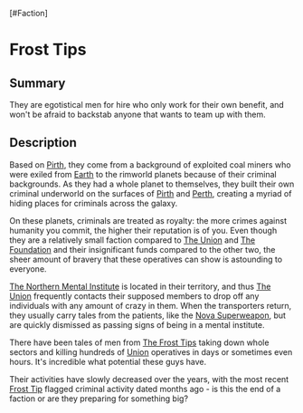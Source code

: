 [#Faction]

# Frost Tips

## Summary

They are egotistical men for hire who only work for their own benefit, and won't be afraid to backstab anyone that wants to team up with them.

## Description

Based on [Pirth](../Planets/Pirth.md), they come from a background of exploited coal miners who were exiled from [Earth](../Planets/Earth.md) to the rimworld planets because of their criminal backgrounds. As they had a whole planet to themselves, they built their own criminal underworld on the surfaces of [Pirth](../Planets/Pirth.md) and [Perth](../Planets/Perth.md), creating a myriad of hiding places for criminals across the galaxy.

On these planets, criminals are treated as royalty: the more crimes against humanity you commit, the higher their reputation is of you. Even though they are a relatively small faction compared to [The Union](The%20Union.md) and [The Foundation](The%20Foundation.md) and their insignificant funds compared to the other two, the sheer amount of bravery that these operatives can show is astounding to everyone.

[The Northern Mental Institute](../Locations/The%20Northern%20Mental%20Institute.md) is located in their territory, and thus [The Union](The%20Union.md) frequently contacts their supposed members to drop off any individuals with any amount of crazy in them. When the transporters return, they usually carry tales from the patients, like the [Nova Superweapon](../Legends/Nova%20Superweapon.md), but are quickly dismissed as passing signs of being in a mental institute.

There have been tales of men from [The Frost Tips](Frost%20Tips.md) taking down whole sectors and killing hundreds of [Union](The%20Union.md) operatives in days or sometimes even hours. It's incredible what potential these guys have.

Their activities have slowly decreased over the years, with the most recent [Frost Tip](Frost%20Tips.md) flagged criminal activity dated months ago - is this the end of a faction or are they preparing for something big?